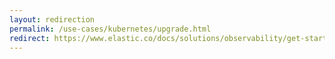 ```yaml
---
layout: redirection
permalink: /use-cases/kubernetes/upgrade.html
redirect: https://www.elastic.co/docs/solutions/observability/get-started/opentelemetry/use-cases/kubernetes/upgrade
---
```

